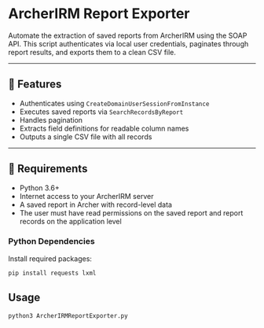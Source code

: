 # ArcherIRM Report Exporter

Automate the extraction of saved reports from ArcherIRM using the SOAP API. This script authenticates via local user credentials, paginates through report results, and exports them to a clean CSV file.

---

## 🚀 Features

- Authenticates using `CreateDomainUserSessionFromInstance`
- Executes saved reports via `SearchRecordsByReport`
- Handles pagination
- Extracts field definitions for readable column names
- Outputs a single CSV file with all records

---

## 🧰 Requirements

- Python 3.6+
- Internet access to your ArcherIRM server
- A saved report in Archer with record-level data
- The user must have read permissions on the saved report and report records on the application level

### Python Dependencies

Install required packages:

```bash
pip install requests lxml
```

## Usage

```bash
python3 ArcherIRMReportExporter.py
